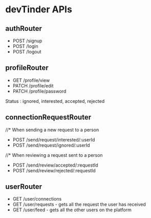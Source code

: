 # devTinder APIs

## authRouter
- POST /signup
- POST /login
- POST /logout

## profileRouter
- GET /profile/view
- PATCH /profile/edit
- PATCH /profile/password

Status : ignored, interested, accepted, rejected

## connectionRequestRouter
//* When sending a new request to a person
- POST /send/request/interested/:userId
- POST /send/request/ignored/:userId

//* When reviewing a request sent to a person
- POST /send/review/accepted/:requestId
- POST /send/review/rejected/:requestId

## userRouter
- GET /user/connections
- GET /user/requests - gets all the request the user has received
- GET /user/feed - gets all the other users on the platform